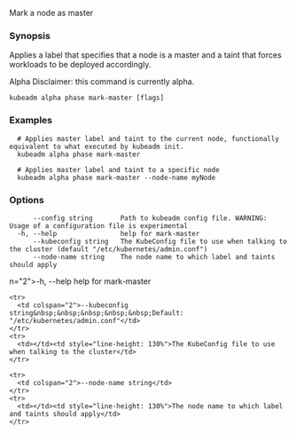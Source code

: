 
Mark a node as master

### Synopsis

Applies a label that specifies that a node is a master and a taint that forces workloads to be deployed accordingly. 

Alpha Disclaimer: this command is currently alpha.

```
kubeadm alpha phase mark-master [flags]
```

### Examples

```
  # Applies master label and taint to the current node, functionally equivalent to what executed by kubeadm init.
  kubeadm alpha phase mark-master
  
  # Applies master label and taint to a specific node
  kubeadm alpha phase mark-master --node-name myNode
```

### Options

```
      --config string       Path to kubeadm config file. WARNING: Usage of a configuration file is experimental
  -h, --help                help for mark-master
      --kubeconfig string   The KubeConfig file to use when talking to the cluster (default "/etc/kubernetes/admin.conf")
      --node-name string    The node name to which label and taints should apply
```

n="2">-h, --help</td>
    </tr>
    <tr>
      <td></td><td style="line-height: 130%">help for mark-master</td>
    </tr>

    <tr>
      <td colspan="2">--kubeconfig string&nbsp;&nbsp;&nbsp;&nbsp;&nbsp;Default: "/etc/kubernetes/admin.conf"</td>
    </tr>
    <tr>
      <td></td><td style="line-height: 130%">The KubeConfig file to use when talking to the cluster</td>
    </tr>

    <tr>
      <td colspan="2">--node-name string</td>
    </tr>
    <tr>
      <td></td><td style="line-height: 130%">The node name to which label and taints should apply</td>
    </tr>

  </tbody>
</table>



